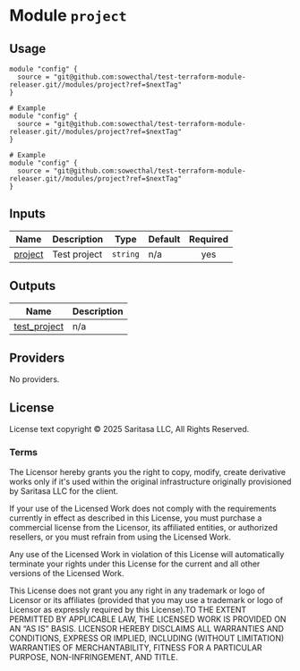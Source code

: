 <!-- BEGIN_TF_DOCS -->
# Module `project`

## Usage

```hcl
module "config" {
  source = "git@github.com:sowecthal/test-terraform-module-releaser.git//modules/project?ref=$nextTag"
}

# Example
module "config" {
  source = "git@github.com:sowecthal/test-terraform-module-releaser.git//modules/project?ref=$nextTag"
}

# Example
module "config" {
  source = "git@github.com:sowecthal/test-terraform-module-releaser.git//modules/project?ref=$nextTag"
}
```

## Inputs

| Name | Description | Type | Default | Required |
|------|-------------|------|---------|:--------:|
| <a name="input_project"></a> [project](#input\_project) | Test project | `string` | n/a | yes |

## Outputs

| Name | Description |
|------|-------------|
| <a name="output_test_project"></a> [test\_project](#output\_test\_project) | n/a |

## Providers

No providers.

## License

License text copyright © 2025 Saritasa LLC, All Rights Reserved.

### Terms

The Licensor hereby grants you the right to copy, modify, create derivative works only if it's used within the original infrastructure originally provisioned by Saritasa LLC for the client.

If your use of the Licensed Work does not comply with the requirements currently in effect as described in this License, you must purchase a commercial license from the Licensor, its affiliated entities, or authorized resellers, or you must refrain from using the Licensed Work.

Any use of the Licensed Work in violation of this License will automatically terminate your rights under this License for the current and all other versions of the Licensed Work.

This License does not grant you any right in any trademark or logo of Licensor or its affiliates (provided that you may use a trademark or logo of Licensor as expressly required by this License).TO THE EXTENT PERMITTED BY APPLICABLE LAW, THE LICENSED WORK IS PROVIDED ON AN “AS IS” BASIS. LICENSOR HEREBY DISCLAIMS ALL WARRANTIES AND CONDITIONS, EXPRESS OR IMPLIED, INCLUDING (WITHOUT LIMITATION) WARRANTIES OF MERCHANTABILITY, FITNESS FOR A PARTICULAR PURPOSE, NON-INFRINGEMENT, AND TITLE.

<!-- END_TF_DOCS -->
